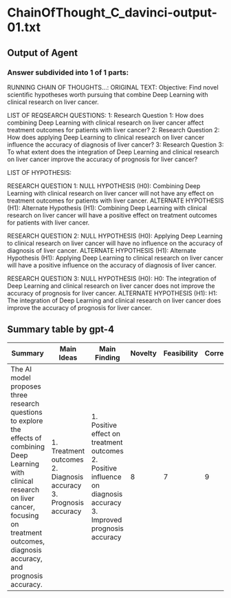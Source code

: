 # ChainOfThought_C_davinci-output-01.txt
## Output of Agent
### Answer subdivided into 1 of 1 parts:
RUNNING CHAIN OF THOUGHTS...:
ORIGINAL TEXT:
Objective: Find novel scientific hypotheses worth pursuing that combine Deep Learning with clinical research on liver cancer. 


LIST OF REQSEARCH QUESTIONS:
1: Research Question 1: How does combining Deep Learning with clinical research on liver cancer affect treatment outcomes for patients with liver cancer?
2: Research Question 2: How does applying Deep Learning to clinical research on liver cancer influence the accuracy of diagnosis of liver cancer?
3: Research Question 3: To what extent does the integration of Deep Learning and clinical research on liver cancer improve the accuracy of prognosis for liver cancer?

LIST OF HYPOTHESIS:

RESEARCH QUESTION 1:
NULL HYPOTHESIS (H0): Combining Deep Learning with clinical research on liver cancer will not have any effect on treatment outcomes for patients with liver cancer.
ALTERNATE HYPOTHESIS (H1): Alternate Hypothesis (H1): Combining Deep Learning with clinical research on liver cancer will have a positive effect on treatment outcomes for patients with liver cancer.

RESEARCH QUESTION 2:
NULL HYPOTHESIS (H0): Applying Deep Learning to clinical research on liver cancer will have no influence on the accuracy of diagnosis of liver cancer.
ALTERNATE HYPOTHESIS (H1): Alternate Hypothesis (H1): Applying Deep Learning to clinical research on liver cancer will have a positive influence on the accuracy of diagnosis of liver cancer.

RESEARCH QUESTION 3:
NULL HYPOTHESIS (H0): H0: The integration of Deep Learning and clinical research on liver cancer does not improve the accuracy of prognosis for liver cancer.
ALTERNATE HYPOTHESIS (H1): H1: The integration of Deep Learning and clinical research on liver cancer does improve the accuracy of prognosis for liver cancer.

## Summary table by gpt-4
| Summary | Main Ideas | Main Finding | Novelty | Feasibility | Correctness |
|---------|------------|--------------|---------|-------------|-------------|
| The AI model proposes three research questions to explore the effects of combining Deep Learning with clinical research on liver cancer, focusing on treatment outcomes, diagnosis accuracy, and prognosis accuracy. | 1. Treatment outcomes<br>2. Diagnosis accuracy<br>3. Prognosis accuracy | 1. Positive effect on treatment outcomes<br>2. Positive influence on diagnosis accuracy<br>3. Improved prognosis accuracy | 8 | 7 | 9 |

